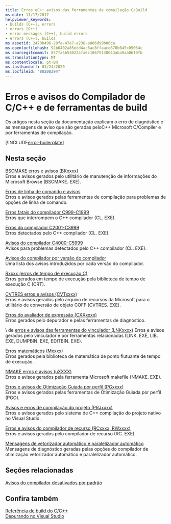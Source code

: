 ```yaml
---
title: Erros eC++ avisos das ferramentas de compilação C/Build
ms.date: 11/17/2017
helpviewer_keywords:
- builds [C++], errors
- errors [C++]
- error messages [C++], build errors
- errors [C++], builds
ms.assetid: 2470b496-28fa-47e7-a238-a086d99b06ca
ms.openlocfilehash: 92b0402a85edd4ac6ac8ffaace676b045c05064c
ms.sourcegitcommit: 857fa6b530224fa6c18675138043aba9aa0619fb
ms.translationtype: MT
ms.contentlocale: pt-BR
ms.lasthandoff: 03/24/2020
ms.locfileid: "80208294"
---
```

# <a name="cc-compiler-and-build-tools-errors-and-warnings"></a>Erros e avisos do Compilador de C/C++ e de ferramentas de build

Os artigos nesta seção da documentação explicam o erro de diagnóstico e as mensagens de aviso que são geradas peloC++ Microsoft C/Compiler e por ferramentas de compilação.

[!INCLUDE[error-boilerplate](../includes/error-boilerplate.md)]

## <a name="in-this-section"></a>Nesta seção

[BSCMAKE erros e avisos (BKxxxx)](../tool-errors/bscmake-errors-bk1500-through-bk4505.md) \
Erros e avisos gerados pelo utilitário de manutenção de informações do Microsoft Browse (BSCMAKE. EXE).

[Erros de linha de comando e avisos](../tool-errors/command-line-errors-d8000-through-d9999.md) \
Erros e avisos gerados pelas ferramentas de compilação para problemas de opções de linha de comando.

[Erros fatais do compilador C999-C1999](../compiler-errors-1/compiler-fatal-errors-c999-through-c1999.md) \
Erros que interrompem o C++ compilador (CL. EXE).

[Erros do compilador C2001-C3999](../compiler-errors-1/compiler-errors-c2001-through-c2099.md) \
Erros detectados pelo C++ compilador (CL. EXE).

[Avisos do compilador C4000-C5999](../compiler-warnings/compiler-warnings-c4000-through-c4199.md) \
Avisos para problemas detectados pelo C++ compilador (CL. EXE).

[Avisos do compilador por versão do compilador](../compiler-warnings/compiler-warnings-by-compiler-version.md) \
Uma lista dos avisos introduzidos por cada versão do compilador.

[Rxxxx (erros de tempo de execução C)](../tool-errors/c-runtime-errors-r6002-through-r6035.md) \
Erros gerados em tempo de execução pela biblioteca de tempo de execução C (CRT).

[CVTRES erros e avisos (CVTxxxx)](../tool-errors/cvtres-errors-cvt1100-through-cvt4001.md) \
Erros e avisos gerados pelo arquivo de recursos da Microsoft para o utilitário de conversão de objeto COFF (CVTRES. EXE).

[Erros do avaliador de expressão (CXXxxxx)](../tool-errors/expression-evaluator-errors-cxx0000-through-cxx0072.md) \
Erros gerados pelo depurador e pelas ferramentas de diagnóstico.

 \ de [erros e avisos das ferramentas do vinculador (LNKxxxx)](../tool-errors/linker-tools-errors-and-warnings.md)
Erros e avisos gerados pelo vinculador e por ferramentas relacionadas (LINK. EXE, LIB. EXE, DUMPBIN. EXE, EDITBIN. EXE).

[Erros matemáticos (Mxxxx)](../tool-errors/math-errors-m6101-through-m6205.md) \
Erros gerados pela biblioteca de matemática de ponto flutuante de tempo de execução.

[NMAKE erros e avisos (uXXXX)](../tool-errors/nmake-errors-u1000-through-u4011.md) \
Erros e avisos gerados pela ferramenta Microsoft makefile (NMAKE. EXE).

[Erros e avisos de Otimização Guiada por perfil (PGxxxx)](../tool-errors/profile-guided-optimization-errors-and-warnings.md) \
Erros e avisos gerados pelas ferramentas de Otimização Guiada por perfil (PGO).

[Avisos e erros de compilação do projeto (PRJxxxx)](../tool-errors/project-build-errors-and-warnings-prjxxxx.md) \
Erros e avisos gerados pelo sistema de C++ compilação do projeto nativo no Visual Studio.

[Erros e avisos do compilador de recurso (RCxxxx, RWxxxx)](../tool-errors/resource-compiler-errors-rc1000-through-rc4413.md) \
Erros e avisos gerados pelo compilador de recurso (RC. EXE).

[Mensagens de vetorizador automático e paralelizador automático](../tool-errors/vectorizer-and-parallelizer-messages.md) \
Mensagens de diagnóstico geradas pelas opções do compilador de otimização vetorizador automático e paralelizador automático.

## <a name="related-sections"></a>Seções relacionadas

[Avisos do compilador desativados por padrão](../../preprocessor/compiler-warnings-that-are-off-by-default.md)

## <a name="see-also"></a>Confira também

[Referência de build do C/C++](../../build/reference/c-cpp-building-reference.md) \
[Depurando no Visual Studio](/visualstudio/debugger/debugging-in-visual-studio)
